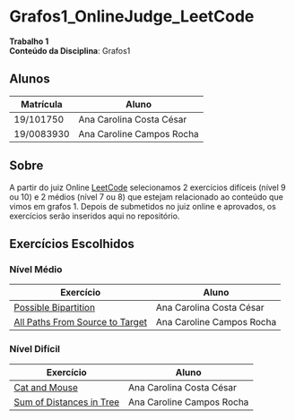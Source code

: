 # Grafos1_OnlineJudge_LeetCode

**Trabalho 1** </br>
**Conteúdo da Disciplina**: Grafos1

## Alunos
|Matrícula | Aluno |
| -- | -- |
| 19/101750   |  Ana Carolina Costa César |
| 19/0083930  |  Ana Caroline Campos Rocha |

## Sobre 
A partir do juiz Online [LeetCode](https://leetcode.com/) selecionamos 2 exercícios difíceis (nível 9 ou 10) e 2 médios (nível 7 ou 8) que estejam relacionado ao conteúdo que vimos em grafos 1. Depois de submetidos no juiz online e aprovados, os exercícios serão inseridos aqui no repositório.

## Exercícios Escolhidos

### Nível Médio

|Exercício | Aluno |
| -- | -- |
| [Possible Bipartition](https://leetcode.com/problems/possible-bipartition) | Ana Carolina Costa César |
| [All Paths From Source to Target](https://leetcode.com/problems/possible-bipartition) | Ana Caroline Campos Rocha |

### Nível Difícil

|Exercício | Aluno |
| -- | -- |
| [Cat and Mouse](https://leetcode.com/problems/cat-and-mouse) | Ana Carolina Costa César |
| [Sum of Distances in Tree](https://leetcode.com/problems/sum-of-distances-in-tree) | Ana Caroline Campos Rocha |
